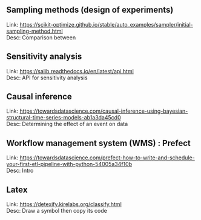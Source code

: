 ## Sampling methods (design of experiments)
Link: https://scikit-optimize.github.io/stable/auto_examples/sampler/initial-sampling-method.html  
Desc: Comparison between 

## Sensitivity analysis
Link: https://salib.readthedocs.io/en/latest/api.html  
Desc: API for sensitivity analysis

## Causal inference
Link: https://towardsdatascience.com/causal-inference-using-bayesian-structural-time-series-models-ab1a3da45cd0  
Desc: Determining the effect of an event on data

## Workflow management system (WMS) : Prefect
Link: https://towardsdatascience.com/prefect-how-to-write-and-schedule-your-first-etl-pipeline-with-python-54005a34f10b  
Desc: Intro

## Latex
Link: https://detexify.kirelabs.org/classify.html  
Desc: Draw a symbol then copy its code

